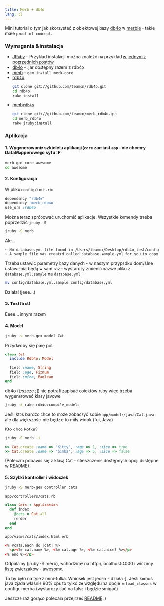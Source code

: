 ```yaml
---
title: Merb + db4o
lang: pl
---
```


Mini tutorial o tym jak skorzystać z obiektowej bazy [db4o](http://www.db4o.com/) w [merbie](http://merbivore.com) - takie małe `proof of concept`.

### Wymagania & instalacja

- [JRuby](http://jruby.org) - Przykład instalacji można znaleźć na przykład [w jednym z poprzednich postów](http://blog.teamon.eu/2009/04/01/jruby-merb-sequel/)
- [db4o](http://www.db4o.com) - .jar dostępny razem z rdb4o
- [merb](http://merbivore.com) - `gem install merb-core`
- [rdb4o](http://github.com/teamon/rdb4o/tree/master)
  ```bash
  git clone git://github.com/teamon/rdb4o.git
  cd rdb4o
  rake install
  ```
- [merb`rdb4o`](http://github.com/teamon/merb_rdb4o/tree/master)
  ```bash
  git clone git://github.com/teamon/merb_rdb4o.git
  cd merb_rdb4o
  rake jruby:install
  ```

### Aplikacja

#### 1. Wygenerowanie szkieletu aplikacji (`core` zamiast `app` - nie chcemy DataMapperowego syfu :P)
```bash
merb-gen core awesome
cd awesome
```
#### 2. Konfiguracja

W pliku `config/init.rb`:
```ruby
dependency "rdb4o"
dependency "merb_rdb4o"
use_orm :rdb4o
```

Można teraz spróbować uruchomić aplikacje. Wszystkie komendy trzeba poprzedzić `jruby -S`

```bash
jruby -S merb
```

Ale...
```bash
~ No database.yml file found in /Users/teamon/Desktop/rdb4o_test/config.
~ A sample file was created called database.sample.yml for you to copy and edit.</p>
```

Trzeba ustawić parametry bazy danych - w naszym przypadku domyślne ustawienia będą w sam raz - wystarczy zmienić nazwe pliku z `database.yml.sample` na `database.yml`
```bash
mv config/database.yml.sample config/database.yml
```

Działa! (jeee...)

#### 3. Test first!

Eeee... innym razem

#### 4. Model
```bash
jruby -s merb-gen model Cat
```

Przydałoby się parę pól:
```ruby
class Cat
  include Rdb4o::Model

  field :name, String
  field :age, Fixnum
  field :nice, Boolean
end
```

db4o (jeszcze ;]) nie potrafi zapisać obiektów ruby więc trzeba wygenerować klasy javowe
```bash
jruby -S rake rdb4o:compile_models
```

Jeśli ktoś bardzo chce to może zobaczyć sobie `app/models/java/Cat.java` ale dla większości nie będzie to miły widok (fuj, Java)

Kto chce kotka?
```bash
jruby -S merb -i
```

```ruby
>> Cat.create :name => "Kitty", :age => 1, :nice => true
>> Cat.create :name => "Simba", :age => 5, :nice => false
```

(Polecam pobawić się z klasą Cat - streszczenie dostępnych opcji dostępne [w README](http://github.com/teamon/rdb4o/blob/15de306cee37d4b8f8a8261889608191f82b0a0a/README.markdown))

#### 5. Szybki kontroller i widoczek
```bash
jruby -S merb-gen controller cats
```

`app/controllers/cats.rb`

```ruby
class Cats < Application
  def index
    @cats = Cat.all
    render
  end
end
```

`app/views/cats/index.html.erb`
```html
<% @cats.each do |cat| %>
  <p><%= cat.name %>, <%= cat.age %>, <%= cat.nice? %></p>
<% end %></p>
```

Odpalamy (jruby -S merb), wchodzimy na http://localhost:4000 i widzimy listę zwierzaków - awesome.

To by było na tyle z mini-tutka. Wniosek jest jeden - działa ;]. Jeśli komuś java zjada właśnie 90% cpu to tylko ze względu na opcje `reload_classes` w configu merba (wystarczy dać na false i będzie śmigać)

Jeszcze raz gorąco polecam przejrzeć [README](http://github.com/teamon/rdb4o/tree/master) :)
